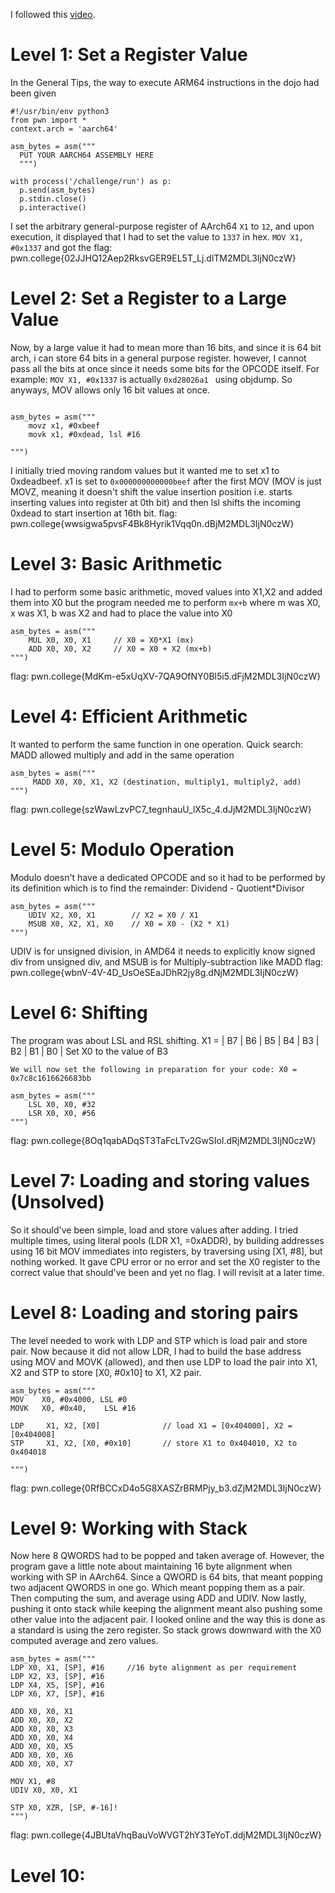 I followed this [video](https://youtu.be/gfmRrPjnEw4?si=G8noL4Ux3Dw3qRP6).

# Level 1: Set a Register Value

In the General Tips, the way to execute ARM64 instructions in the dojo had been given 
```
#!/usr/bin/env python3
from pwn import *
context.arch = 'aarch64'

asm_bytes = asm("""
  PUT YOUR AARCH64 ASSEMBLY HERE
  """)

with process('/challenge/run') as p:
  p.send(asm_bytes)
  p.stdin.close()
  p.interactive()
```
I set the arbitrary general-purpose register of AArch64 `X1` to `12`, and upon execution, it displayed that I had to set the value to `1337` in hex. `MOV X1, #0x1337` and got the flag: pwn.college{02JJHQ12Aep2RksvGER9EL5T_Lj.dlTM2MDL3IjN0czW}

# Level 2: Set a Register to a Large Value

Now, by a large value it had to mean more than 16 bits, and since it is 64 bit arch, i can store 64 bits in a general purpose register. 
however, I cannot pass all the bits at once since it needs some bits for the OPCODE itself. For example: `MOV X1, #0x1337` is actually `0xd28026a1
` using objdump. So anyways, MOV allows only 16 bit values at once. 

```

asm_bytes = asm("""
    movz x1, #0xbeef
    movk x1, #0xdead, lsl #16

""")
```
I initially tried moving random values but it wanted me to set x1 to 0xdeadbeef. x1 is set to `0x000000000000beef` after the first MOV (MOV is just MOVZ, meaning it doesn't shift the value insertion position i.e. starts inserting values into register at 0th bit) and then lsl shifts the incoming 0xdead to start insertion at 16th bit. 
flag: pwn.college{wwsigwa5pvsF4Bk8Hyrik1Vqq0n.dBjM2MDL3IjN0czW}

# Level 3: Basic Arithmetic

I had to perform some basic arithmetic, moved values into X1,X2 and added them into X0 but the program needed me to perform `mx+b` where m was X0, x was X1, b was X2 and had to place the value into X0
```
asm_bytes = asm("""
    MUL X0, X0, X1     // X0 = X0*X1 (mx)
    ADD X0, X0, X2     // X0 = X0 + X2 (mx+b)
""")
```
flag: pwn.college{MdKm-e5xUqXV-7QA9OfNY0Bl5i5.dFjM2MDL3IjN0czW}

# Level 4: Efficient Arithmetic

It wanted to perform the same function in one operation. Quick search: MADD allowed multiply and add in the same operation 
```
asm_bytes = asm("""
     MADD X0, X0, X1, X2 (destination, multiply1, multiply2, add)
""")
```
flag: pwn.college{szWawLzvPC7_tegnhauU_lX5c_4.dJjM2MDL3IjN0czW}

# Level 5: Modulo Operation

Modulo doesn't have a dedicated OPCODE and so it had to be performed by its definition which is to find the remainder: Dividend - Quotient*Divisor
```
asm_bytes = asm("""
    UDIV X2, X0, X1        // X2 = X0 / X1
    MSUB X0, X2, X1, X0    // X0 = X0 - (X2 * X1)
""")
```
UDIV is for unsigned division, in AMD64 it needs to explicitly know signed div from unsigned div, and MSUB is for Multiply-subtraction like MADD
flag: pwn.college{wbnV-4V-4D_UsOeSEaJDhR2jy8g.dNjM2MDL3IjN0czW}

# Level 6: Shifting

The program was about LSL and RSL shifting.  X1 = | B7 | B6 | B5 | B4 | B3 | B2 | B1 | B0 |
        Set X0 to the value of B3

`We will now set the following in preparation for your code:
        X0 = 0x7c8c1616626683bb`
```
asm_bytes = asm("""
    LSL X0, X0, #32
    LSR X0, X0, #56
""")
```
flag: pwn.college{8Oq1qabADqST3TaFcLTv2GwSIol.dRjM2MDL3IjN0czW}

# Level 7: Loading and storing values (Unsolved)

So it should've been simple, load and store values after adding. I tried multiple times, using literal pools (LDR X1, =0xADDR), by building addresses using 16 bit MOV immediates into registers, by traversing using [X1, #8], but nothing worked. It gave CPU error or no error and set the X0 register to the correct value that should've been and yet no flag. I will revisit at a later time.

# Level 8: Loading and storing pairs

The level needed to work with LDP and STP which is load pair and store pair. Now because it did not allow LDR, I had to build the base address using MOV and MOVK (allowed), and then use LDP to load the pair into X1, X2 and STP to store [X0, #0x10] to X1, X2 pair.
```
asm_bytes = asm("""
MOV    X0, #0x4000, LSL #0      
MOVK   X0, #0x40,    LSL #16    

LDP     X1, X2, [X0]              // load X1 = [0x404000], X2 = [0x404008]
STP     X1, X2, [X0, #0x10]       // store X1 to 0x404010, X2 to 0x404018

""")
```
flag: pwn.college{0RfBCCxD4o5G8XASZrBRMPjy_b3.dZjM2MDL3IjN0czW}

# Level 9: Working with Stack

Now here 8 QWORDS had to be popped and taken average of. However, the program gave a little note about maintaining 16 byte alignment when working with SP in AArch64. Since a QWORD is 64 bits, that meant popping two adjacent QWORDS in one go. Which meant popping them as a pair. Then computing the sum, and average using ADD and UDIV. Now lastly, pushing it onto stack while keeping the alignment meant also pushing some other value into the adjacent pair. I looked online and the way this is done as a standard is using the zero register. So stack grows downward with the X0 computed average and zero values. 

```
asm_bytes = asm("""
LDP X0, X1, [SP], #16     //16 byte alignment as per requirement
LDP X2, X3, [SP], #16
LDP X4, X5, [SP], #16
LDP X6, X7, [SP], #16

ADD X0, X0, X1
ADD X0, X0, X2
ADD X0, X0, X3
ADD X0, X0, X4
ADD X0, X0, X5
ADD X0, X0, X6
ADD X0, X0, X7

MOV X1, #8
UDIV X0, X0, X1

STP X0, XZR, [SP, #-16]!
""")
```
flag: pwn.college{4JBUtaVhqBauVoWVGT2hY3TeYoT.ddjM2MDL3IjN0czW}

# Level 10: 
